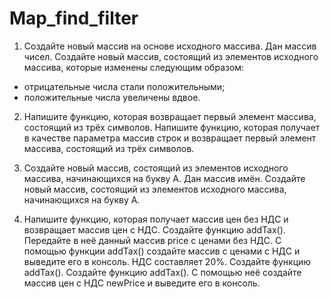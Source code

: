 # Map_find_filter
1. Создайте новый массив на основе исходного массива.
Дан массив чисел. Создайте новый массив, состоящий из элементов исходного массива, которые изменены следующим образом:
 - отрицательные числа стали положительными;
 - положительные числа увеличены вдвое.

 2. Напишите функцию, которая возвращает первый элемент массива, состоящий из трёх символов.
Напишите функцию, которая получает в качестве параметра массив строк и возвращает первый элемент массива, состоящий из трёх символов.

3. Создайте новый массив, состоящий из элементов исходного массива, начинающихся на букву А.
Дан массив имён. Создайте новый массив, состоящий из элементов исходного массива, начинающихся на букву А.

4. Напишите функцию, которая получает массив цен без НДС и возвращает массив цен с НДС.
Создайте функцию addTax(). Передайте в неё данный массив price с ценами без НДС. С помощью функции addTax() создайте массив с ценами с НДС и выведите его в консоль. НДС cоставляет 20%.
Создайте функцию addTax().
Создайте функцию addTax(). С помощью неё создайте массив цен с НДС newPrice и выведите его в консоль.
